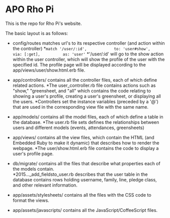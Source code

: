 # APO Rho Pi #

This is the repo for Rho Pi's website.

The basic layout is as follows:

* config/routes matches url's to its respective controller (and action within
  the controller)
    *`match '/user/:id',            to: 'user#show',          via: [:get],          as: 'user'`
    *'/user/:id' will go to the show action within the user controller, which
    will show the profile of the user with the specified id. The profile page
    will be displayed according to the app/views/user/show.html.erb file.

* app/controllers/ contains all the controller files, each of which define
  related actions.
    *The user_controller.rb file contains actions such as "show," "greensheet,
    and "all" which contains the code relating to showing a user's profile,
    creating a user's greensheet, or displaying all the users.
    *Controllers set the instance variables (preceded by a '@') that are used in
    the corresponding view file with the same name.

* app/models/ contains all the model files, each of which define a table in the
  database.
    *The user.rb file sets defines the relationships between users and different
    models (events, attendances, greensheets)

* app/views/ contains all the view files, which contain the HTML (and Embedded
  Ruby to make it dynamic) that describes how to render the webpage.
    *The user/show.html.erb file contains the code to display a user's profile
    page.

* db/migrate/ contains all the files that describe what properties each of the
  models contain.     
    *2015..._add_fieldsto_user.rb describes that the user table in the database
    contains rows holding username, family, line, pledge class, and other
    relevant information.

* app/assets/stylesheets/ contains all the files with the CSS code to format the
  views.

* app/assets/javascripts/ contains all the JavaScript/CoffeeScript files. 
